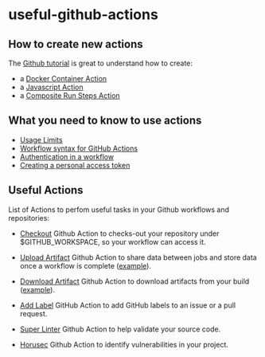 # useful-github-actions

## How to create new actions

The [Github tutorial](https://docs.github.com/en/actions/creating-actions) is great to understand how to create:
- a [Docker Container Action](https://docs.github.com/en/actions/creating-actions/creating-a-docker-container-action)
- a [Javascript Action](https://docs.github.com/en/actions/creating-actions/creating-a-javascript-action)
- a [Composite Run Steps Action](https://docs.github.com/en/actions/creating-actions/creating-a-composite-run-steps-action)

## What you need to know to use actions

- [Usage Limits](https://docs.github.com/en/actions/reference/usage-limits-billing-and-administration)
- [Workflow syntax for GitHub Actions](https://docs.github.com/en/actions/reference/workflow-syntax-for-github-actions)
- [Authentication in a workflow](https://docs.github.com/en/actions/reference/authentication-in-a-workflow)
- [Creating a personal access token](https://docs.github.com/en/github/authenticating-to-github/creating-a-personal-access-token)

## Useful Actions

List of Actions to perfom useful tasks in your Github workflows and repositories:

- [Checkout](https://github.com/actions/checkout)
Github Action to checks-out your repository under $GITHUB_WORKSPACE, so your workflow can access it.

- [Upload Artifact](https://github.com/actions/upload-artifact)
Github Action to share data between jobs and store data once a workflow is complete  ([example](https://docs.github.com/en/actions/guides/storing-workflow-data-as-artifacts#passing-data-between-jobs-in-a-workflow)).

- [Download Artifact](https://github.com/actions/download-artifact)
Github Action to download artifacts from your build ([example](https://docs.github.com/en/actions/guides/storing-workflow-data-as-artifacts#passing-data-between-jobs-in-a-workflow)).

- [Add Label](https://github.com/actions-ecosystem/action-add-labels)
GitHub Action to add GitHub labels to an issue or a pull request.

- [Super Linter](https://github.com/github/super-linter)
Github Action to help validate your source code.

- [Horusec](https://github.com/fike/horusec-action)
Github Action to identify vulnerabilities in your project.
